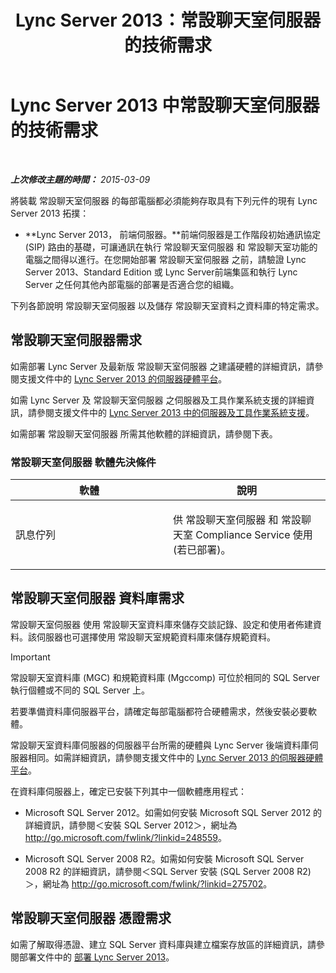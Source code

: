 ﻿---
title: Lync Server 2013：常設聊天室伺服器的技術需求
TOCTitle: 常設聊天室伺服器的技術需求
ms:assetid: 692b7d99-1bc9-4c99-a050-2bc2be8688b2
ms:mtpsurl: https://technet.microsoft.com/zh-tw/library/Gg398495(v=OCS.15)
ms:contentKeyID: 49291195
ms.date: 08/10/2015
mtps_version: v=OCS.15
ms.translationtype: HT
---

# Lync Server 2013 中常設聊天室伺服器的技術需求

 

_**上次修改主題的時間：** 2015-03-09_

將裝載 常設聊天室伺服器 的每部電腦都必須能夠存取具有下列元件的現有 Lync Server 2013 拓撲：

  - **Lync Server 2013， 前端伺服器。**前端伺服器是工作階段初始通訊協定 (SIP) 路由的基礎，可讓通訊在執行 常設聊天室伺服器 和 常設聊天室功能的電腦之間得以進行。在您開始部署 常設聊天室伺服器 之前，請驗證 Lync Server 2013、Standard Edition 或 Lync Server前端集區和執行 Lync Server 之任何其他內部電腦的部署是否適合您的組織。

下列各節說明 常設聊天室伺服器 以及儲存 常設聊天室資料之資料庫的特定需求。

## 常設聊天室伺服器需求

如需部署 Lync Server 及最新版 常設聊天室伺服器 之建議硬體的詳細資訊，請參閱支援文件中的 [Lync Server 2013 的伺服器硬體平台](lync-server-2013-server-hardware-platforms.md)。

如需 Lync Server 及 常設聊天室伺服器 之伺服器及工具作業系統支援的詳細資訊，請參閱支援文件中的 [Lync Server 2013 中的伺服器及工具作業系統支援](lync-server-2013-server-and-tools-operating-system-support.md)。

如需部署 常設聊天室伺服器 所需其他軟體的詳細資訊，請參閱下表。

### 常設聊天室伺服器 軟體先決條件

<table>
<colgroup>
<col style="width: 50%" />
<col style="width: 50%" />
</colgroup>
<thead>
<tr class="header">
<th>軟體</th>
<th>說明</th>
</tr>
</thead>
<tbody>
<tr class="odd">
<td><p>訊息佇列</p></td>
<td><p>供 常設聊天室伺服器 和 常設聊天室 Compliance Service 使用 (若已部署)。</p></td>
</tr>
</tbody>
</table>


## 常設聊天室伺服器 資料庫需求

常設聊天室伺服器 使用 常設聊天室資料庫來儲存交談記錄、設定和使用者佈建資料。該伺服器也可選擇使用 常設聊天室規範資料庫來儲存規範資料。

> [!IMPORTANT]  
> 常設聊天室資料庫 (MGC) 和規範資料庫 (Mgccomp) 可位於相同的 SQL Server 執行個體或不同的 SQL Server 上。



若要準備資料庫伺服器平台，請確定每部電腦都符合硬體需求，然後安裝必要軟體。

常設聊天室資料庫伺服器的伺服器平台所需的硬體與 Lync Server 後端資料庫伺服器相同。如需詳細資訊，請參閱支援文件中的 [Lync Server 2013 的伺服器硬體平台](lync-server-2013-server-hardware-platforms.md)。

在資料庫伺服器上，確定已安裝下列其中一個軟體應用程式：

  - Microsoft SQL Server 2012。如需如何安裝 Microsoft SQL Server 2012 的詳細資訊，請參閱＜安裝 SQL Server 2012＞，網址為 <http://go.microsoft.com/fwlink/?linkid=248559>。

  - Microsoft SQL Server 2008 R2。如需如何安裝 Microsoft SQL Server 2008 R2 的詳細資訊，請參閱＜SQL Server 安裝 (SQL Server 2008 R2)＞，網址為 <http://go.microsoft.com/fwlink/?linkid=275702>。

## 常設聊天室伺服器 憑證需求

如需了解取得憑證、建立 SQL Server 資料庫與建立檔案存放區的詳細資訊，請參閱部署文件中的 [部署 Lync Server 2013](lync-server-2013-deploying-lync-server.md)。

